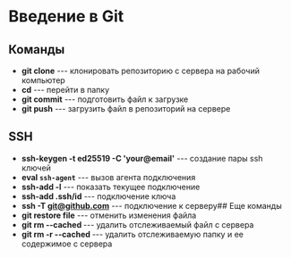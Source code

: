 # Введение в Git
## Команды
* **git clone** --- клонировать репозиторию с сервера на рабочий компьютер
* **cd** --- перейти в папку
* **git commit** --- подготовить файл к загрузке
* **git push** --- загрузить файл в репозиторий на сервере
## SSH
* **ssh-keygen -t ed25519 -C 'your@email'** --- создание пары ssh ключей
* **eval `ssh-agent`** --- вызов агента подключения
* **ssh-add -l** --- показать текущее подключение
* **ssh-add .ssh/id** --- подключение ключа
* **ssh -T git@github.com** --- подключение к серверу## Еще команды
* **git restore file** --- отменить изменения файла
* **git rm --cached <file>** --- удалить отслеживаемый файл с сервера
* **git rm -r --cached <folder>** --- удалить отслеживаемую папку и ее содержимое с сервера
